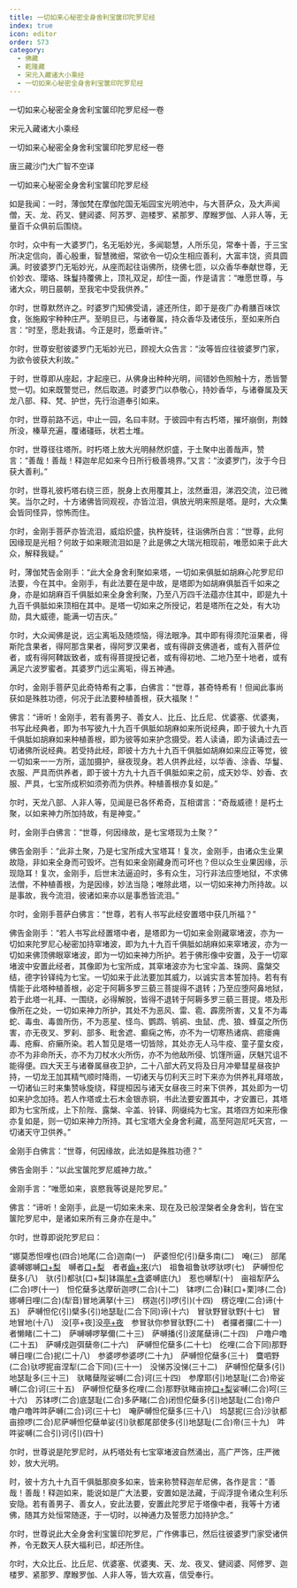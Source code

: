 ```yaml
---
title: 一切如来心秘密全身舍利宝箧印陀罗尼经
index: true
icon: editor
order: 573
category:
  - 佛藏
  - 乾隆藏
  - 宋元入藏诸大小乘经
  - 一切如来心秘密全身舍利宝箧印陀罗尼经
---
```


一切如来心秘密全身舍利宝箧印陀罗尼经一卷  

宋元入藏诸大小乘经  

一切如来心秘密全身舍利宝箧印陀罗尼经一卷  

唐三藏沙门大广智不空译  

一切如来心秘密全身舍利宝箧印陀罗尼经  

如是我闻：一时，薄伽梵在摩伽陀国无垢园宝光明池中，与大菩萨众，及大声闻僧，天、龙、药叉、健闼婆、阿苏罗、迦楼罗、紧那罗、摩睺罗伽、人非人等，无量百千众俱前后围绕。  

尔时，众中有一大婆罗门，名无垢妙光，多闻聪慧，人所乐见，常奉十善，于三宝所决定信向，善心殷重，智慧微细，常欲令一切众生相应善利，大富丰饶，资具圆满。时彼婆罗门无垢妙光，从座而起往诣佛所，绕佛七匝，以众香华奉献世尊，无价妙衣、璎珞、珠鬘持覆佛上，顶礼双足，却住一面，作是请言：“唯愿世尊，与诸大众，明日晨朝，至我宅中受我供养。”  

尔时，世尊默然许之。时婆罗门知佛受请，遽还所住，即于是夜广办肴膳百味饮食，张施殿宇种种庄严。至明旦已，与诸眷属，持众香华及诸伎乐，至如来所白言：“时至，愿赴我请。今正是时，愿垂听许。”  

尔时，世尊安慰彼婆罗门无垢妙光已，顾视大众告言：“汝等皆应往彼婆罗门家，为欲令彼获大利故。”  

于时，世尊即从座起，才起座已，从佛身出种种光明，间错妙色照触十方，悉皆警觉一切。如来既警觉已，然后取道。时婆罗门以恭敬心，持妙香华，与诸眷属及天龙八部、释、梵、护世，先行治道奉引如来。  

尔时，世尊前路不远，中止一园，名曰丰财。于彼园中有古朽塔，摧坏崩倒，荆棘所没，榛草充遍，覆诸礓砾，状若土堆。  

尔时，世尊径往塔所。时朽塔上放大光明赫然炽盛，于土聚中出善哉声，赞言：“善哉！善哉！释迦牟尼如来今日所行极善境界。”又言：“汝婆罗门，汝于今日获大善利。”  

尔时，世尊礼彼朽塔右绕三匝，脱身上衣用覆其上，泫然垂泪，涕泗交流，泣已微笑。当尔之时，十方诸佛皆同观视，亦皆泣泪，俱放光明来照是塔。是时，大众集会皆同怪异，惊怖而住。  

尔时，金刚手菩萨亦皆流泪，威焰炽盛，执杵旋转，往诣佛所白言：“世尊，此何因缘现是光相？何故于如来眼流泪如是？此是佛之大瑞光相现前，唯愿如来于此大众，解释我疑。”  

时，薄伽梵告金刚手：“此大全身舍利聚如来塔，一切如来俱胝如胡麻心陀罗尼印法要，今在其中。金刚手，有此法要在是中故，是塔即为如胡麻俱胝百千如来之身，亦是如胡麻百千俱胝如来全身舍利聚，乃至八万四千法蕴亦住其中，即是九十九百千俱胝如来顶相在其中。是塔一切如来之所授记，若是塔所在之处，有大功勋，具大威德，能满一切吉庆。”  

尔时，大众闻佛是说，远尘离垢及随烦恼，得法眼净。其中即有得须陀洹果者，得斯陀含果者，得阿那含果者，得阿罗汉果者，或有得辟支佛道者，或有入菩萨位者，或有得阿鞞跋致者，或有得菩提授记者，或有得初地、二地乃至十地者，或有满足六波罗蜜者。其婆罗门远尘离垢，得五神通。  

尔时，金刚手菩萨见此奇特希有之事，白佛言：“世尊，甚奇特希有！但闻此事尚获如是殊胜功德，何况于此法要种植善根，获大福聚！”  

佛言：“谛听！金刚手，若有善男子、善女人、比丘、比丘尼、优婆塞、优婆夷，书写此经典者，即为书写彼九十九百千俱胝如胡麻如来所说经典，即于彼九十九百千俱胝如胡麻如来种植善根，即为彼等如来护念摄受。若人读诵，即为读诵过去一切诸佛所说经典。若受持此经，即彼十方九十九百千俱胝如胡麻如来应正等觉，彼一切如来一一方所，遥加摄护，昼夜现身。若人供养此经，以华香、涂香、华鬘、衣服、严具而供养者，即于彼十方九十九百千俱胝如来之前，成天妙华、妙香、衣服、严具，七宝所成积如须弥而为供养。种植善根亦复如是。”  

尔时，天龙八部、人非人等，见闻是已各怀希奇，互相谓言：“奇哉威德！是朽土聚，以如来神力所加持故，有是神变。”  

时，金刚手白佛言：“世尊，何因缘故，是七宝塔现为土聚？”  

佛告金刚手：“此非土聚，乃是七宝所成大宝塔耳！复次，金刚手，由诸众生业果故隐，非如来全身而可毁坏。岂有如来金刚藏身而可坏也？但以众生业果因缘，示现隐耳！复次，金刚手，后世末法逼迫时，多有众生，习行非法应堕地狱，不求佛法僧，不种植善根，为是因缘，妙法当隐；唯除此塔，以一切如来神力所持故。以是事故，我今流泪，彼诸如来亦以是事悉皆流泪。”  

尔时，金刚手菩萨白佛言：“世尊，若有人书写此经安置塔中获几所福？”  

佛告金刚手：“若人书写此经置塔中者，是塔即为一切如来金刚藏窣堵波，亦为一切如来陀罗尼心秘密加持窣堵波，即为九十九百千俱胝如胡麻如来窣堵波，亦为一切如来佛顶佛眼窣堵波，即为一切如来神力所护。若于佛形像中安置，及于一切窣堵波中安置此经者，其像即为七宝所成，其窣堵波亦为七宝伞盖、珠网、露槃交结，德字铃铎纯为七宝。一切如来于此法要加其威力，以诚实言本誓加持。若有有情能于此塔种植善根，必定于阿耨多罗三藐三菩提得不退转；乃至应堕阿鼻地狱，若于此塔一礼拜、一围绕，必得解脱，皆得不退转于阿耨多罗三藐三菩提。塔及形像所在之处，一切如来神力所护，其处不为恶风、雷、雹、霹雳所害，又复不为毒蛇、毒虫、毒兽所伤，不为恶星、怪鸟、鹦鹉、鸲鹆、虫鼠、虎、狼、蜂虿之所伤害，亦无夜叉、罗刹、部多、毗舍遮、癫痫之怖，亦不为一切寒热诸病、疬瘘痈毒、疮癣、疥癞所染。若人暂见是塔一切皆除，其处亦无人马牛疫、童子童女疫，亦不为非命所夭，亦不为刀杖水火所伤，亦不为他敌所侵、饥馑所逼，厌魅咒诅不能得便。四大天王与诸眷属昼夜卫护，二十八部大药叉将及日月冲晕彗星昼夜护持，一切龙王加其精气顺时降雨，一切诸天与忉利天三时下来亦为供养礼拜塔故，一切诸仙三时来集赞咏旋绕，释提桓因与诸天女昼夜三时来下供养，其处即为一切如来护念加持。若人作塔或土石木金银赤铜，书此法要安置其中，才安置已，其塔即为七宝所成，上下阶陛、露槃、伞盖、铃铎、网缀纯为七宝。其塔四方如来形像亦复如是，则一切如来神力所持。其七宝塔大全身舍利藏，高至阿迦尼吒天宫，一切诸天守卫供养。”  

金刚手白佛言：“世尊，何因缘故，此法如是殊胜功德？”  

佛告金刚手：“以此宝箧陀罗尼威神力故。”  

金刚手言：“唯愿如来，哀愍我等说是陀罗尼。”  

佛言：“谛听！金刚手，此是一切如来未来、现在及已般涅槃者全身舍利，皆在宝箧陀罗尼中，是诸如来所有三身亦在是中。”  

尔时，世尊即说陀罗尼曰：  

“娜莫悉怛哩也(四合)地尾(二合)迦南(一)　萨婆怛佗(引)蘖多南(二)　唵(三)　部尾婆嚩娜嚩[口+梨](四)　嚩者[口+梨](五)　者者[齒+來](知皆切)(六)　祖鲁祖鲁驮啰驮啰(七)　萨嚩怛佗蘖多(八)　驮(引)都驮[口+梨]钵蹋[牟+含](二合)婆嚩底(九)　惹也嚩犁(十)　亩祖犁萨么(二合)啰(十一)　怛佗蘖多达摩斫迦啰(二合)(十二)　钵啰(二合)靺[口+栗]哆(二合)娜嚩日哩(二合)(犁音)冒地满拏(十三)　楞迦(引)啰(引)(十四)　楞讫哩(二合)谛(十五)　萨嚩怛佗(引)檗多(引)地瑟耻(二合下同)谛(十六)　冒驮野冒驮野(十七)　冒地冒地(十八)　没[亭+夜]没[亭+夜](十九)　参冒驮你参冒驮野(二十)　者攞者攞(二十一)　者懒睹(二十二)　萨嚩嚩啰拏儞(二十三)　萨嚩播(引)波尾蘖谛(二十四)　户噜户噜(二十五)　萨嚩戍迦弭蘖帝(二十六)　萨嚩怛佗蘖多(二十七)　纥哩(二合下同)那野嚩日哩(二合)抳(二十八)　参婆啰参婆啰(二十九)　萨嚩怛佗蘖多(三十)　麌呬野(二合)驮啰抳亩涅犁(二合下同)(三十一)　没悌苏没悌(三十二)　萨嚩怛佗蘖多(引)地瑟耻多(三十三)　驮睹蘖陛娑嚩(二合)诃(三十四)　参摩耶(引)地瑟耻(二合)帝娑嚩(二合)诃(三十五)　萨嚩怛佗蘖多纥哩(二合)那野驮睹亩捺[口+梨](二合)娑嚩(二合)呵(三十六)　苏钵啰(二合)底瑟耻(二合)多萨睹(二合)闭怛佗蘖多(引)地瑟耻(二合)帝户噜户噜吽吽萨嚩(二合)诃(三十七)　唵萨嚩怛佗蘖多(三十八)　坞瑟抳(三合)沙驮都亩捺啰(二合)尼萨嚩怛佗蘖单娑(引)驮都尾部使多(引)地瑟耻(二合)帝(三十九)　吽吽娑嚩(二合引)诃(引)(四十)  

尔时，世尊说是陀罗尼时，从朽塔处有七宝窣堵波自然涌出，高广严饰，庄严微妙，放大光明。  

时，彼十方九十九百千俱胝那庾多如来，皆来称赞释迦牟尼佛，各作是言：“善哉！善哉！释迦如来，能说如是广大法要，安置如是法藏，于阎浮提令诸众生利乐安隐。若有善男子、善女人，安此法要，安置此陀罗尼于塔像中者，我等十方诸佛，随其方处恒常随逐，于一切时，以神通力及誓愿力加持护念。”  

尔时，世尊说此大全身舍利宝箧印陀罗尼，广作佛事已，然后往彼婆罗门家受诸供养，令无数天人获大福利已，却还所住。  

尔时，大众比丘、比丘尼、优婆塞、优婆夷、天、龙、夜叉、健闼婆、阿修罗、迦楼罗、紧那罗、摩睺罗伽、人非人等，皆大欢喜，信受奉行。  

